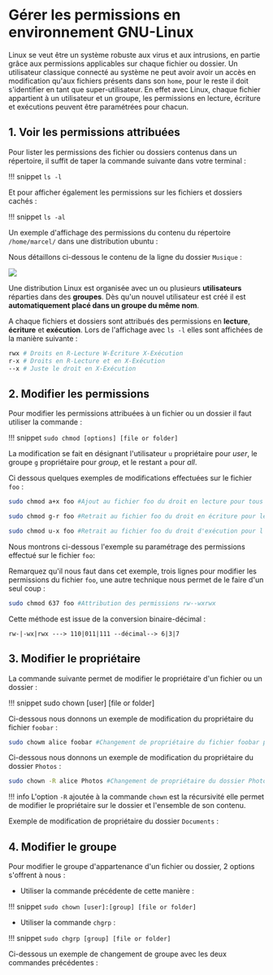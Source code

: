 # Gérer les permissions en environnement GNU-Linux

Linux se veut être un système robuste aux virus et aux intrusions, en partie grâce aux permissions applicables sur chaque fichier ou dossier. Un utilisateur classique connecté au système ne peut avoir avoir un accès en modification qu'aux fichiers présents dans son `home`, pour le reste il doit s'identifier en tant que super-utilisateur. En effet avec Linux, chaque fichier appartient à un utilisateur et un groupe, les permissions en lecture, écriture et exécutions peuvent être paramétrées pour chacun.

## 1. Voir les permissions attribuées

Pour lister les permissions des fichier ou dossiers contenus dans un répertoire, il suffit de taper la commande suivante dans votre terminal :

!!! snippet
    `ls -l`

Et pour afficher également les permissions sur les fichiers et dossiers cachés :

!!! snippet
    `ls -al`

Un exemple d'affichage des permissions du contenu du répertoire `/home/marcel/` dans une distribution ubuntu :

<script id="asciicast-S6QY2IAf9jbwXD86J8EH6BMtH" src="https://asciinema.org/a/S6QY2IAf9jbwXD86J8EH6BMtH.js" async></script>

Nous détaillons ci-dessous le contenu de la ligne du dossier `Musique` :

![](/tsti2d/linux/figures/Schéma_permissions.png)

Une distribution Linux est organisée avec un ou plusieurs **utilisateurs** réparties dans des **groupes**. Dès qu'un nouvel utilisateur est créé il est **automatiquement placé dans un groupe du même nom**.

A chaque fichiers et dossiers sont attribués des permissions en **lecture**, **écriture** et **exécution**. Lors de l'affichage avec `ls -l` elles sont affichées de la manière suivante :

```bash
rwx # Droits en R-Lecture W-Écriture X-Exécution
r-x # Droits en R-Lecture et en X-Exécution
--x # Juste le droit en X-Exécution
```

## 2. Modifier les permissions

Pour modifier les permissions attribuées à un fichier ou un dossier il faut utiliser la commande :

!!! snippet
    `sudo chmod [options] [file or folder]`

La modification se fait en désignant l'utilisateur `u` propriétaire pour *user*, le groupe `g` propriétaire pour *group*, et le restant `a` pour *all*.

Ci dessous quelques exemples de modifications effectuées sur le fichier `foo` :

```bash
sudo chmod a+x foo #Ajout au fichier foo du droit en lecture pour tous les utilisateurs.

sudo chmod g-r foo #Retrait au fichier foo du droit en écriture pour le groupe.

sudo chmod u-x foo #Retrait au fichier foo du droit d'exécution pour l'utilisateur.
```

Nous montrons ci-dessous l'exemple su paramétrage des permissions effectué sur le fichier `foo`:

<script id="asciicast-tnYC6bLJZ7TeZ7NKf3YPTIhQ7" src="https://asciinema.org/a/tnYC6bLJZ7TeZ7NKf3YPTIhQ7.js" async></script>

Remarquez qu'il nous faut dans cet exemple, trois lignes pour modifier les permissions du fichier `foo`, une autre technique nous permet de le faire d'un seul coup :

```bash
sudo chmod 637 foo #Attribution des permissions rw--wxrwx
```
Cette méthode est issue de la conversion binaire-décimal :

```
rw-|-wx|rwx ---> 110|011|111 --décimal--> 6|3|7
```

## 3. Modifier le propriétaire

La commande suivante permet de modifier le propriétaire d'un fichier ou un dossier :

!!! snippet
    sudo chown [user] [file or folder]

Ci-dessous nous donnons un exemple de modification du propriétaire du fichier `foobar` :

```bash
sudo chowm alice foobar #Changement de propriétaire du fichier foobar pour l'utilisateur alice.
```

Ci-dessous nous donnons un exemple de modification du propriétaire du dossier `Photos` :

```bash
sudo chown -R alice Photos #Changement de propriétaire du dossier Photos pour l'utilisateur alice.
```

!!! info
    L'option `-R` ajoutée à la commande `chown` est la récursivité elle permet de modifier le propriétaire sur le dossier et l'ensemble de son contenu.

Exemple de modification de propriétaire du dossier `Documents` :
<script id="asciicast-qDUgWqnLhar2101WcNfugFyH5" src="https://asciinema.org/a/qDUgWqnLhar2101WcNfugFyH5.js" async></script>

## 4. Modifier le groupe

Pour modifier le groupe d'appartenance d'un fichier ou dossier, 2 options s'offrent à nous :

* Utiliser la commande précédente de cette manière :

!!! snippet
    ```sudo chown [user]:[group] [file or folder]```

* Utiliser la commande `chgrp` :

!!! snippet
    `sudo chgrp [group] [file or folder]`


Ci-dessous un exemple de changement de groupe avec les deux commandes précédentes :
<script id="asciicast-wGuBn72Tew50ObmqLxUD25Nzj" src="https://asciinema.org/a/wGuBn72Tew50ObmqLxUD25Nzj.js" async></script>
